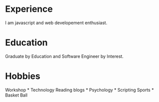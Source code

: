 
# Experience 
  I am javascript and web developement enthusiast. 

# Education 
  Graduate by Education and Software Engineer by Interest.

# Hobbies
   Workshop
       * Technology
   Reading blogs 
       * Psychology
       * Scripting
   Sports 
       * Basket Ball
       
